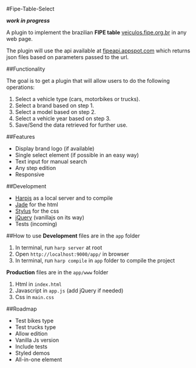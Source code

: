 #Fipe-Table-Select

**_work in progress_**

A plugin to implement the brazilian **FIPE table** [veiculos.fipe.org.br](http://veiculos.fipe.org.br/)  in any web page.

The plugin will use the api available at [fipeapi.appspot.com](http://fipeapi.appspot.com/) which returns json files based on parameters passed to the url.

##Functionality

The goal is to get a plugin that will allow users to do the following operations:

1. Select a vehicle type (cars, motorbikes or trucks).
2. Select a brand based on step 1.
3. Select a model based on step 2.
4. Select a vehicle year based on step 3.
5. Save/Send the data retrieved for further use.

##Features
+ Display brand logo (if available)
+ Single select element (if possible in an easy way)
+ Text input for manual search
+ Any step edition
+ Responsive

##Development
+ [Harpjs](http://harpjs.com/) as a local server and to compile
+ [Jade](http://jade-lang.com/) for the html
+ [Stylus](http://stylus-lang.com/) for the css
+ [jQuery](https://jquery.com/) (vanillajs on its way)
+ Tests (incoming)

##How to use
**Development** files are in the `app` folder

1. In terminal, run `harp server` at root
2. Open `http://localhost:9000/app/` in browser
3. In terminal, run `harp compile` in `app` folder to compile the project

**Production** files are in the `app/www` folder

1. Html in `index.html`
2. Javascript in `app.js` (add jQuery if needed)
3. Css in `main.css`

##Roadmap

+ Test bikes type
+ Test trucks type
+ Allow edition
+ Vanilla Js version
+ Include tests
+ Styled demos
+ All-in-one element
